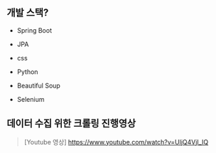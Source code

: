 ## 개발 스택?
  * Spring Boot
  * JPA
  * css

    
  * Python
  * Beautiful Soup
  * Selenium

  
## 데이터 수집 위한 크롤링 진행영상

> [Youtube 영상]  <https://www.youtube.com/watch?v=UljQ4VjI_IQ>
